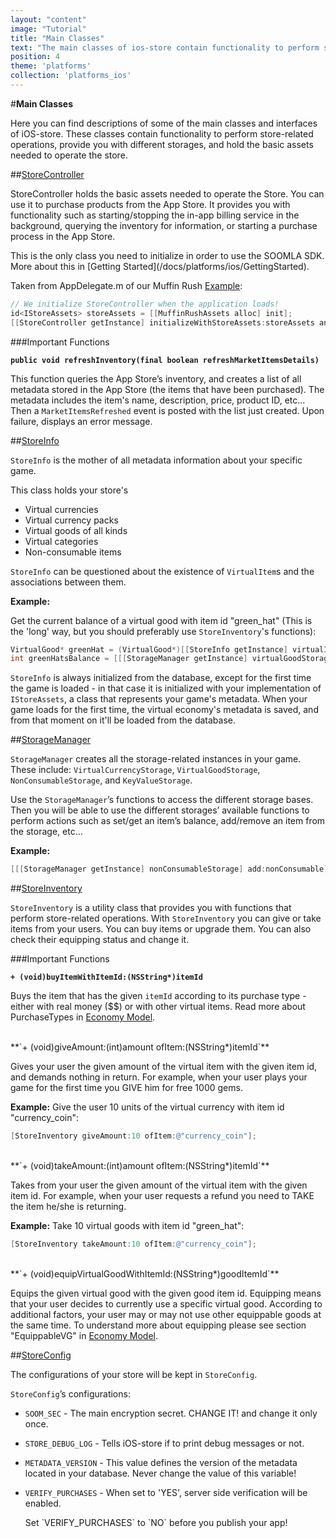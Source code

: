 ```yaml
---
layout: "content"
image: "Tutorial"
title: "Main Classes"
text: "The main classes of ios-store contain functionality to perform store-related operations, provide you with different storages, and hold the basic assets needed to operate the store."
position: 4
theme: 'platforms'
collection: 'platforms_ios'
---
```


#**Main Classes**

Here you can find descriptions of some of the main classes and interfaces of iOS-store. These classes contain functionality to perform store-related operations, provide you with different storages, and hold the basic assets needed to operate the store.

##[StoreController](https://github.com/soomla/ios-store/blob/master/SoomlaiOSStore/StoreController.h)

StoreController holds the basic assets needed to operate the Store. You can use it to purchase products from the App Store. It provides you with functionality such as starting/stopping the in-app billing service in the background, querying the inventory for information, or starting a purchase process in the App Store.

<div class="info-box">This is the only class you need to initialize in order to use the SOOMLA SDK. More about this in [Getting Started](/docs/platforms/ios/GettingStarted).</div>

Taken from AppDelegate.m of our Muffin Rush [Example](https://github.com/soomla/ios-store/tree/master/SoomlaiOSStoreExample/SoomlaiOSStoreExample):

``` objectivec
// We initialize StoreController when the application loads!
id<IStoreAssets> storeAssets = [[MuffinRushAssets alloc] init];
[[StoreController getInstance] initializeWithStoreAssets:storeAssets andCustomSecret:@"ChangeMe!!!"];
```

###Important Functions

**`public void refreshInventory(final boolean refreshMarketItemsDetails)`**

This function queries the App Store’s inventory, and creates a list of all metadata stored in the App Store (the items that have been purchased). The metadata includes the item's name, description, price, product ID, etc… Then a `MarketItemsRefreshed` event is posted with the list just created. Upon failure, displays an error message.

##[StoreInfo](https://github.com/soomla/ios-store/blob/master/SoomlaiOSStore/data/StoreInfo.h)

`StoreInfo` is the mother of all metadata information about your specific game.

This class holds your store's

- Virtual currencies
- Virtual currency packs
- Virtual goods of all kinds
- Virtual categories
- Non-consumable items

`StoreInfo` can be questioned about the existence of `VirtualItem`s and the associations between them.

**Example:**

Get the current balance of a virtual good with item id "green_hat" (This is the 'long' way, but you should preferably use `StoreInventory`'s functions):

``` objectivec
VirtualGood* greenHat = (VirtualGood*)[[StoreInfo getInstance] virtualItemWithId:@"green_hat"];
int greenHatsBalance = [[[StorageManager getInstance] virtualGoodStorage] balanceForItem:greenHat];
```

`StoreInfo` is always initialized from the database, except for the first time the game is loaded - in that case it is initialized with your implementation of `IStoreAssets`, a class that represents your game's metadata. When your game loads for the first time, the virtual economy's metadata is saved, and from that moment on it'll be loaded from the database.

##[StorageManager](https://github.com/soomla/ios-store/blob/master/SoomlaiOSStore/data/StorageManager.h)

`StorageManager` creates all the storage-related instances in your game. These include: `VirtualCurrencyStorage`, `VirtualGoodStorage`, `NonConsumableStorage`, and `KeyValueStorage`.

Use the `StorageManager`’s functions to access the different storage bases. Then you will be able to use the different storages’ available functions to perform actions such as set/get an item’s balance, add/remove an item from the storage, etc…

**Example:**

``` objectivec
[[[StorageManager getInstance] nonConsumableStorage] add:nonConsumable];
```

##[StoreInventory](https://github.com/soomla/ios-store/blob/master/SoomlaiOSStore/StoreInventory.h)

`StoreInventory` is a utility class that provides you with functions that perform store-related operations. With `StoreInventory` you can give or take items from your users. You can buy items or upgrade them. You can also check their equipping status and change it.

###Important Functions

**`+ (void)buyItemWithItemId:(NSString*)itemId`**

Buys the item that has the given `itemId` according to its purchase type - either with real money ($$) or with other virtual items. Read more about PurchaseTypes in [Economy Model](/docs/platforms/ios/EconomyModel).

<br>
**`+ (void)giveAmount:(int)amount ofItem:(NSString*)itemId`**

Gives your user the given amount of the virtual item with the given item id, and demands nothing in return. For example, when your user plays your game for the first time you GIVE him for free 1000 gems.

**Example:** Give the user 10 units of the virtual currency with item id "currency_coin":

``` objectivec
[StoreInventory giveAmount:10 ofItem:@"currency_coin"];
```

<br>
**`+ (void)takeAmount:(int)amount ofItem:(NSString*)itemId`**

Takes from your user the given amount of the virtual item with the given item id. For example, when your user requests a refund you need to TAKE the item he/she is returning.

**Example:** Take 10 virtual goods with item id "green_hat":

``` objectivec
[StoreInventory takeAmount:10 ofItem:@"currency_coin"];
```

<br>
**`+ (void)equipVirtualGoodWithItemId:(NSString*)goodItemId`**

Equips the given virtual good with the given good item id. Equipping means that your user decides to currently use a specific virtual good. According to additional factors, your user may or may not use other equippable goods at the same time. To understand more about equipping please see section "EquippableVG" in [Economy Model](/docs/platforms/ios/EconomyModel).


##[StoreConfig](https://github.com/soomla/ios-store/blob/master/SoomlaiOSStore/StoreConfig.h)

The configurations of your store will be kept in `StoreConfig`.

`StoreConfig`’s configurations:

- `SOOM_SEC` - The main encryption secret. CHANGE IT! and change it only once.

- `STORE_DEBUG_LOG` - Tells iOS-store if to print debug messages or not.

- `METADATA_VERSION` - This value defines the version of the metadata located in your database. Never change the value of this variable!

- `VERIFY_PURCHASES` - When set to 'YES', server side verification will be enabled.

    <div class="warning-box">Set `VERIFY_PURCHASES` to `NO` before you publish your app!</div>
